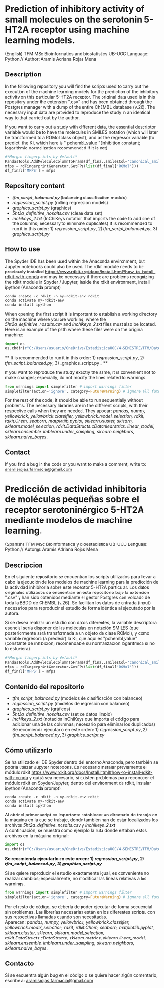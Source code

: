 # Prediction of inhibitory activity of small molecules on the serotonin 5-HT2A receptor using machine learning models. 
(English)
TFM MSc Bioinformatics and biostatistics UB-UOC
Language: Python // Author: Aramis Adriana Rojas Mena

## Description
In the following repository you will find the scripts used to carry out the execution of the machine learning models for the prediction of the inhibitory activity on this particular 5-HT2A receptor. The original data used is in this repository under the extension ".csv" and has been obtained through the Postgres manager with a dump of the entire ChEMBL database (v.26). The necessary input data are provided to reproduce the study in an identical way to that carried out by the author.

If you want to carry out a study with different data, the essential descriptor variable would be to have the molecules in SMILES notation (which will later be transformed to a ROMol class object), and as the regressor variable (to predict) the Ki, which here is " pchembl_value "(inhibition constant; logarithmic normalization recommended if it is not)
```python
#*Morgan fingerprints by default*
PandasTools.AddMoleculeColumnToFrame(df_final,smilesCol='canonical_smiles')
mfps = rdFingerprintGenerator.GetFPs(list(df_final['ROMol']))
df_final['MFPS'] = mfps
```  

## Repository content
- _tfm_script_balanced.py_ (balancing classification models)
- _regression_script.py_ (rolling regression models)
- _graphics_script.py_ (graphics)
- _5ht2a_definitive_nosalts.csv_ (clean data set)
- _inchikeys_2.txt_ (InChiKeys notation that imports the code to add one of the columns; necessary to eliminate duplicates)
It is recommended to run it in this order: 1) _regression_script.py_, 2) _tfm_script_balanced.py_, 3) _graphics_script.py_

## How to use
The Spyder IDE has been used within the Anaconda environment, but Jupyter notebooks could also be used.
The rdkit module needs to be previously installed https://www.rdkit.org/docs/Install.html#how-to-install-rdkit-with-conda and may be necessary if there are problems recognizing the rdkit module in Spyder / Jupyter, inside the rdkit environment, install ipython (Anaconda prompt).

```
conda create -c rdkit -n my-rdkit-env rdkit
conda activate my-rdkit-env
conda install ipython
```
When opening the first script it is important to establish a working directory on the machine where you are working, where the _5ht2a_definitive_nosalts.csv_ and _inchikeys_2.txt_ files must also be located.
Here is an example of the path where these files were on the original machine:
```python
import os 
os.chdir(r"C:/Users/usuario/OneDrive/EstadisticaUOC/4-SEMESTRE/TFM/Datos_recuperados_ChEMBL")
```
** It is recommended to run it in this order: 1) _regression_script.py_, 2) _tfm_script_balanced.py_, 3) _graphics_script.py _ **

If you want to reproduce the study exactly the same, it is convenient not to make changes; especially, do not modify the lines related to warnings.
```python
from warnings import simplefilter # import warnings filter
simplefilter(action='ignore', category=FutureWarning) # ignore all future warnings
```
For the rest of the code, it should be able to run sequentially without problems. The necessary libraries are in the different scripts, with their respective calls when they are needed.
They appear: _pandas, numpy, yellowbrick, yellowbrick.classifier, yellowbrick.model_selection, rdkit, rdkit.Chem, seaborn, matplotlib.pyplot, sklearn.cluster, sklearn, sklearn.model_selection, rdkit.DataStructs.cDatanlearstrics. linear_model, sklearn.ensemble, imblearn.under_sampling, sklearn.neighbors, sklearn.naive_bayes_.

## Contact
If you find a bug in the code or you want to make a comment, write to: aramisrojas.farmacia@gmail.com
# Predicción de actividad inhibitoria de moléculas pequeñas sobre el receptor serotoninérgico 5-HT2A mediante modelos de machine learning.

(Spanish)
TFM MSc Bioinformática y bioestadística UB-UOC
Lenguaje: Python // Autor@: Aramis Adriana Rojas Mena

## Descripcion
En el siguiente repositorio se encuentran los scripts utilizados para llevar a cabo la ejecución de los modelos de machine learning para la predicción de la actividad inhibitoria sobre este receptor 5-HT2A particular. Los datos originales utilizados se encuentran en este repositorio bajo la extension ".csv" y han sido obtenidos mediante el gestor Postgres con volcado de toda la BBDD de ChEMBL (v.26). Se facilitan los datos de entrada (input) necesarios para reproducir el estudio de forma idéntica al ejecutado por la autora.  

Si se desea realizar un estudio con datos diferentes, la variable descriptora esencial sería disponer de las moléculas en notación SMILES (que posteriormente será transformada a un objeto de clase ROMol), y como variable regresora (a predecir) la Ki, que aquí es "pchembl_value" (constante de inhibición; recomendable su normalización logaritmica si no lo estuviera)

```python
#*Morgan fingerprints by default*
PandasTools.AddMoleculeColumnToFrame(df_final,smilesCol='canonical_smiles')
mfps = rdFingerprintGenerator.GetFPs(list(df_final['ROMol']))
df_final['MFPS'] = mfps
```  

## Contenido del repositorio
- _tfm_script_balanced.py_ (modelos de clasificación con balanceo)
- _regression_script.py_ (modelos de regresión con balanceo)
- _graphics_script.py_ (gráficos)
- _5ht2a_definitive_nosalts.csv_ (set de datos limpio)
- _inchikeys_2.txt_ (notación InChiKeys que importa el código para adicionar una de las columnas; necesario para eliminar los duplicados)
Se recomienda ejecutarlo en este orden: 1) _regression_script.py_, 2) _tfm_script_balanced.py_, 3) _graphics_script.py_

## Cómo utilizarlo
Se ha utilizado el IDE Spyder dentro del entorno Anaconda, pero también se podría utilizar Jupyter notebooks. 
Es necesario instalar previamente el módulo rdkit https://www.rdkit.org/docs/Install.html#how-to-install-rdkit-with-conda y quizá sea necesario, si existen problemas para reconocer el módulo rdkit en Spyder/Jupyter, dentro del environment de rdkit, instalar ipython (Anaconda prompt).

```
conda create -c rdkit -n my-rdkit-env rdkit
conda activate my-rdkit-env
conda install ipython
```
Al abrir el primer script es importante establecer un directorio de trabajo en la máquina en la que se trabaje, donde también han de estar localizados los archivos _5ht2a_definitive_nosalts.csv_ y _inchikeys_2.txt_  
A continuación, se muestra como ejemplo la ruta donde estaban estos archivos en la máquina original: 

```python
import os 
os.chdir(r"C:/Users/usuario/OneDrive/EstadisticaUOC/4-SEMESTRE/TFM/Datos_recuperados_ChEMBL")
```
**Se recomienda ejecutarlo en este orden: 1) _regression_script.py_, 2) _tfm_script_balanced.py_, 3) _graphics_script.py_**

Si se quiere reproducir el estudio exactamente igual, es conveniente no realizar cambios; especialmente, no modificar las líneas relativas a los warnings.

```python
from warnings import simplefilter # import warnings filter
simplefilter(action='ignore', category=FutureWarning) # ignore all future warnings
```

Por el resto de código, se debería de poder ejecutar de forma secuencial sin problemas. Las librerías necesarias están en los diferentes scripts, con sus respectivas llamadas cuando son necesitadas.  
Aparecen: _pandas, numpy, yellowbrick, yellowbrick.classifier, yellowbrick.model_selection, rdkit, rdkit.Chem, seaborn, matplotlib.pyplot, sklearn.cluster, sklearn, sklearn.model_selection, rdkit.DataStructs.cDataStructs, sklearn.metrics, sklearn.linear_model, sklearn.ensemble, imblearn.under_sampling, sklearn.neighbors, sklearn.naive_bayes_.

## Contacto
Si se encuentra algún bug en el código o se quiere hacer algún comentario, escribe a: aramisrojas.farmacia@gmail.com
